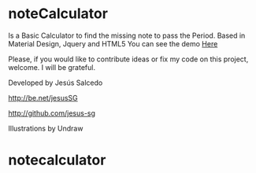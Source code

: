 # noteCalculator
Is a Basic Calculator to find the missing note to pass the Period.
Based in Material Design, Jquery and HTML5
You can see the demo <a href="https://jesusdsg.github.io/note-calculator/">Here</a>

Please, if you would like to contribute ideas or fix my code on this project, welcome.
I will be grateful.



Developed by Jesús Salcedo

http://be.net/jesusSG

http://github.com/jesus-sg


Illustrations by Undraw
# notecalculator
